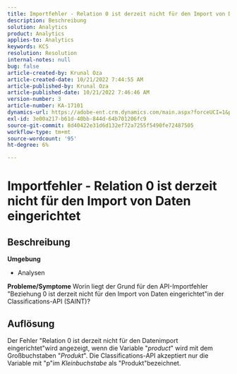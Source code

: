 ```yaml
---
title: Importfehler - Relation 0 ist derzeit nicht für den Import von Daten eingerichtet
description: Beschreibung
solution: Analytics
product: Analytics
applies-to: Analytics
keywords: KCS
resolution: Resolution
internal-notes: null
bug: false
article-created-by: Krunal Oza
article-created-date: 10/21/2022 7:44:55 AM
article-published-by: Krunal Oza
article-published-date: 10/21/2022 7:46:46 AM
version-number: 3
article-number: KA-17101
dynamics-url: https://adobe-ent.crm.dynamics.com/main.aspx?forceUCI=1&pagetype=entityrecord&etn=knowledgearticle&id=aca21940-1451-ed11-bba2-0022480867fb
exl-id: 3e00a217-b61d-40bb-844d-64b701206fc9
source-git-commit: 8d40422e31d6d132ef72a7255f5490fe72487505
workflow-type: tm+mt
source-wordcount: '95'
ht-degree: 6%

---
```


# Importfehler - Relation 0 ist derzeit nicht für den Import von Daten eingerichtet

## Beschreibung

<b>Umgebung</b>
- Analysen



<b>Probleme/Symptome</b>
Worin liegt der Grund für den API-Importfehler &quot;Beziehung 0 ist derzeit nicht für den Import von Daten eingerichtet&quot;in der Classifications-API (SAINT)?


## Auflösung


Der Fehler &quot;Relation 0 ist derzeit nicht für den Datenimport eingerichtet&quot;wird angezeigt, wenn die Variable &quot;*product*&quot; wird mit dem Großbuchstaben &quot;*Produkt*&quot;. Die Classifications-API akzeptiert nur die Variable mit &quot;p&quot;im *Kleinbuchstabe* als &quot;Produkt&quot;bezeichnet.
